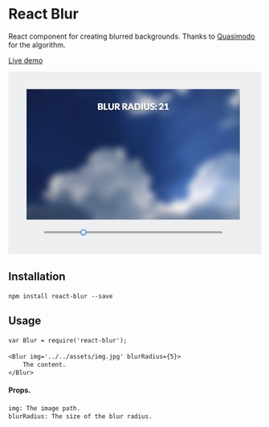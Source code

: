 # React Blur

React component for creating blurred backgrounds. Thanks to [Quasimodo](http://www.quasimondo.com/StackBlurForCanvas/StackBlurDemo.html) for the algorithm.

[Live demo](http://javierbyte.github.io/react-blur/)

![react-textselect screenshot](docs/screenshot.png)

## Installation

    npm install react-blur --save

## Usage

    var Blur = require('react-blur');

    <Blur img='../../assets/img.jpg' blurRadius={5}>
        The content.
    </Blur>

#### Props.

    img: The image path.
    blurRadius: The size of the blur radius.